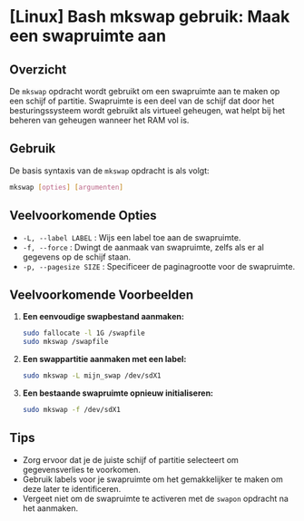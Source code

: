# [Linux] Bash mkswap gebruik: Maak een swapruimte aan

## Overzicht
De `mkswap` opdracht wordt gebruikt om een swapruimte aan te maken op een schijf of partitie. Swapruimte is een deel van de schijf dat door het besturingssysteem wordt gebruikt als virtueel geheugen, wat helpt bij het beheren van geheugen wanneer het RAM vol is.

## Gebruik
De basis syntaxis van de `mkswap` opdracht is als volgt:

```bash
mkswap [opties] [argumenten]
```

## Veelvoorkomende Opties
- `-L, --label LABEL` : Wijs een label toe aan de swapruimte.
- `-f, --force` : Dwingt de aanmaak van swapruimte, zelfs als er al gegevens op de schijf staan.
- `-p, --pagesize SIZE` : Specificeer de paginagrootte voor de swapruimte.

## Veelvoorkomende Voorbeelden

1. **Een eenvoudige swapbestand aanmaken:**
   ```bash
   sudo fallocate -l 1G /swapfile
   sudo mkswap /swapfile
   ```

2. **Een swappartitie aanmaken met een label:**
   ```bash
   sudo mkswap -L mijn_swap /dev/sdX1
   ```

3. **Een bestaande swapruimte opnieuw initialiseren:**
   ```bash
   sudo mkswap -f /dev/sdX1
   ```

## Tips
- Zorg ervoor dat je de juiste schijf of partitie selecteert om gegevensverlies te voorkomen.
- Gebruik labels voor je swapruimte om het gemakkelijker te maken om deze later te identificeren.
- Vergeet niet om de swapruimte te activeren met de `swapon` opdracht na het aanmaken.